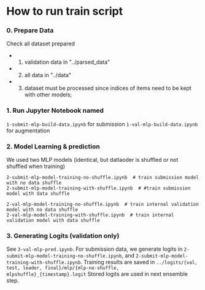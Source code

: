 # How to run train script

### 0. Prepare Data
Check all dataset prepared
- 1. validation data in "../parsed_data"
- 2. all data in "../data"
- 3. dataset must be processed since indices of items need to be kept with other models;

### 1. Run Jupyter Notebook named

`1-submit-mlp-build-data.ipynb` for submission
`1-val-mlp-build-data.ipynb` for augmentation

### 2. Model Learning & prediction
We used two MLP models (identical, but datlaoder is shuffled or not shuffled when training)

```
2-submit-mlp-model-training-no-shuffle.ipynb  # train submission model with no data shuffle
2-submit-mlp-model-training-with-shuffle.ipynb  # #train submission model with data shuffle

2-val-mlp-model-training-no-shuffle.ipynb  # train internal validation model with no data shuffle
2-val-mlp-model-training-with-shuffle.ipynb  # train internal validation model with data shuffle
```

### 3. Generating Logits (validation only)
See `3-val-mlp-pred.ipynb`. For submission data, we generate logits in `2-submit-mlp-model-training-no-shuffle.ipynb`, and `2-submit-mlp-model-training-with-shuffle.ipynb`.
Training results are saved in
`../logits/{val, test, leader, final}/mlp/{mlp-no-shuffle, mlpshuffle}_{timestamp}.logit`
Stored logits are used in next ensemble step.
